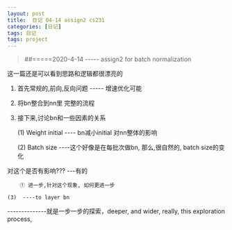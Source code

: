 ```yaml
---
layout: post
title:  日记 04-14 assign2 cs231
categories: [日记]
tags: 日记
tags: project
---
```


> ##=====2020-4-14 ----- assign2 for batch normalization 

这一篇还是可以看到思路和逻辑都很漂亮的

1.  首先常规的,前向,反向问题 ----- 增速优化可能

2.  将bn整合到nn里 完整的流程

3.  接下来,讨论bn和一些因素的关系    

    (1) Weight initial  ---- bn减小initial 对nn整体的影响

    (2) Batch size ----这个好像是在每批次做bn, 那么,很自然的, batch size的变化

对这个是否有影响??? ---有的

        ① 进一步,针对这个现象, 如何更进一步

    (3)  ----to layer bn

--------------就是一步一步的探索，deeper, and wider, really, this exploration process, 